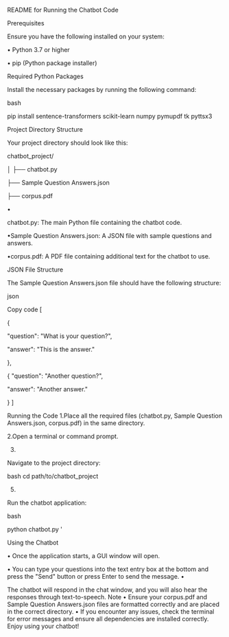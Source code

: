 README for Running the Chatbot Code


Prerequisites


Ensure you have the following installed on your system:

• Python 3.7 or higher

• pip (Python package installer)


Required Python Packages


Install the necessary packages by running the following command:

bash

pip install sentence-transformers scikit-learn numpy pymupdf tk pyttsx3


Project Directory Structure

Your project directory should look like this:

chatbot_project/

│
├── chatbot.py

├── Sample Question Answers.json

├── corpus.pdf

•

chatbot.py: The main Python file containing the chatbot code.

•Sample Question Answers.json: A JSON file with sample questions and answers.

•corpus.pdf: A PDF file containing additional text for the chatbot to use.


JSON File Structure


The Sample Question Answers.json file should have the following structure:

json

Copy code
[

{

"question": "What is your question?",

"answer": "This is the answer."


},

{
"question": "Another question?",

"answer": "Another answer."

}
]


Running the Code
1.Place all the required files (chatbot.py, Sample Question Answers.json, corpus.pdf) in the same directory.

2.Open a terminal or command prompt.

3.
Navigate to the project directory:

bash
cd path/to/chatbot_project

5.
Run the chatbot application:

bash

python chatbot.py
'

Using the Chatbot


•
Once the application starts, a GUI window will open.

•
You can type your questions into the text entry box at the bottom and press the "Send" button or press Enter to send the message.
•

The chatbot will respond in the chat window, and you will also hear the responses through text-to-speech.
Note
•
Ensure your corpus.pdf and Sample Question Answers.json files are formatted correctly and are placed in the correct directory.
•
If you encounter any issues, check the terminal for error messages and ensure all dependencies are installed correctly.
Enjoy using your chatbot!
